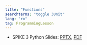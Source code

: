 ```yaml
---
title: "Functions"
searchterms: "toggle 3Unit"
lang: "ro"
tag: ProgrammingLesson
---
```

 <ul>
 <li class="ng-binding">SPIKE 3 Python Slides:
 <a href="PyProgrammingLessons/SP3FunctionsPython (rom).pptx">PPTX</a>,
 <a href="PyProgrammingLessons/SP3FunctionsPython (rom).pdf">PDF</a>
 </li>
 </ul>
